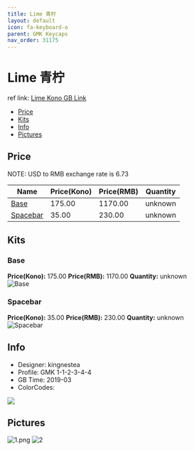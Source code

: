 ```yaml
---
title: Lime 青柠
layout: default
icon: fa-keyboard-o
parent: GMK Keycaps
nav_order: 31175
---
```


# Lime 青柠

ref link: [Lime Kono GB Link](https://kono.store/collections/new/products/gmk-lime-keycap-set)

* [Price](#price)
* [Kits](#kits)
* [Info](#info)
* [Pictures](#pictures)


## Price  
NOTE: USD to RMB exchange rate is 6.73

| Name          | Price(Kono)    |  Price(RMB) | Quantity |
| ------------- | ------------ |  ---------- | -------- |
|[Base](#base)|175.00|1170.00|unknown|
|[Spacebar](#spacebar)|35.00|230.00|unknown|


## Kits
### Base
**Price(Kono):** 175.00    **Price(RMB):** 1170.00    **Quantity:** unknown  
<img src="{{ 'assets/images/gmk-keycaps/lime/kits_pics/base.png' | relative_url }}" alt="Base" class="image featured">

### Spacebar
**Price(Kono):** 35.00    **Price(RMB):** 230.00    **Quantity:** unknown  
<img src="{{ 'assets/images/gmk-keycaps/lime/kits_pics/spacebars.png' | relative_url }}" alt="Spacebar" class="image featured">


## Info
* Designer: kingnestea
* Profile: GMK 1-1-2-3-4-4
* GB Time: 2019-03
* ColorCodes:  
<img src="{{ 'assets/images/gmk-keycaps/lime/color.png' | relative_url }}" atl="color" class="image featured">


## Pictures
<img src="{{ 'assets/images/gmk-keycaps/lime/rendering_pics/1.png' | relative_url }}" alt="1.png" class="image featured">
<img src="{{ 'assets/images/gmk-keycaps/lime/rendering_pics/2.jpg' | relative_url }}" alt="2" class="image featured">
